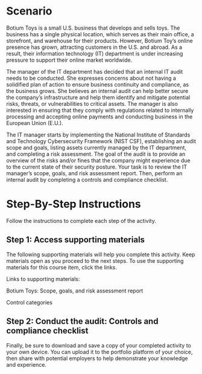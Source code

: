 # Scenario

Botium Toys is a small U.S. business that develops and sells toys. The business has a single physical location, which serves as their main office, a storefront, and warehouse for their products. However, Botium Toy’s online presence has grown, attracting customers in the U.S. and abroad. As a result, their information technology (IT) department is under increasing pressure to support their online market worldwide. 

The manager of the IT department has decided that an internal IT audit needs to be conducted. She expresses concerns about not having a solidified plan of action to ensure business continuity and compliance, as the business grows. She believes an internal audit can help better secure the company’s infrastructure and help them identify and mitigate potential risks, threats, or vulnerabilities to critical assets. The manager is also interested in ensuring that they comply with regulations related to internally processing and accepting online payments and conducting business in the European Union (E.U.).   

The IT manager starts by implementing the National Institute of Standards and Technology Cybersecurity Framework (NIST CSF), establishing an audit scope and goals, listing assets currently managed by the IT department, and completing a risk assessment. The goal of the audit is to provide an overview of the risks and/or fines that the company might experience due to the current state of their security posture.
Your task is to review the IT manager’s scope, goals, and risk assessment report. Then, perform an internal audit by completing a controls and compliance checklist. 

# Step-By-Step Instructions

Follow the instructions to complete each step of the activity.

## Step 1: Access supporting materials
The following supporting materials will help you complete this activity. Keep materials open as you proceed to the next steps. 
To use the supporting materials for this course item, click the links. 

Links to supporting materials:

Botium Toys: Scope, goals, and risk assessment report

Control categories

## Step 2: Conduct the audit: Controls and compliance checklist
Finally, be sure to download and save a copy of your completed activity to your own device. You can upload it to the portfolio platform of your choice, then share with potential employers to help demonstrate your knowledge and experience.


